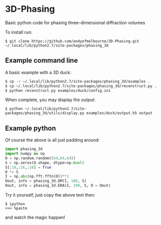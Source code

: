 # 3D-Phasing
Basic python code for phasing three-dimensional diffraction volumes

To install run:
```
$ git clone https://github.com/andyofmelbourne/3D-Phasing.git ~/.local/lib/python2.7/site-packages/phasing_3d
```

## Example command line
A basic example with a 3D duck:
```bash
$ cp -r ~/.local/lib/python2.7/site-packages/phasing_3d/examples .
$ cp ~/.local/lib/python2.7/site-packages/phasing_3d/reconstruct.py .
$ python reconstruct.py examples/duck/config.ini
```

When complete, you may display the output:
```
$ python ~/.local/lib/python2.7/site-packages/phasing_3d/utils/display.py examples/duck/output.h5 output
```

## Example python 
Of course the above is all just padding around:
```python
import phasing_3d
import numpy as np
O = np.random.random((64,64,64))
S = np.zeros(O.shape, dtype=np.bool)
S[:16,:16,:16] = True
O *= S
I = np.abs(np.fft.fftn(O))**2
Oout, info = phasing_3d.DM(I, 100, S)
Oout, info = phasing_3d.ERA(I, 100, S, O = Oout)
```

Try it yourself, just copy the above text then:
```
$ ipython
>>> %paste
```
and watch the magic happen!
